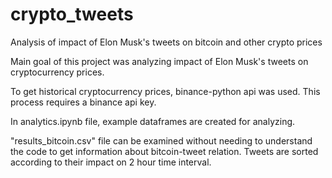 # crypto_tweets
Analysis of impact of Elon Musk's tweets on bitcoin and other crypto prices

Main goal of this project was analyzing impact of Elon Musk's tweets on cryptocurrency prices.

To get historical cryptocurrency prices, binance-python api was used. This process requires a binance api key.

In analytics.ipynb file, example dataframes are created for analyzing.

"results_bitcoin.csv" file can be examined without needing to understand the code to get information about bitcoin-tweet relation. Tweets are sorted according to their impact on 2 hour time interval.
